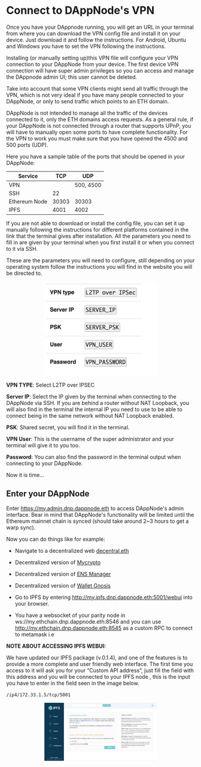 # Connect to DAppNode's VPN

Once you have your DAppnode running, you will get an URL in your terminal from where you can download the VPN config file and install it on your device. Just download it and follow the instructions. For Android, Ubuntu and Windows you have to set the VPN following the instructions.

Installing (or manually setting up)this VPN file will configure your VPN connection to your DAppNode from your device. The first device VPN connection will have super admin privileges so you can access and manage the DAppnode admin UI; this user cannot be deleted.

Take into account that some VPN clients might send all traffic through the VPN, which is not very ideal if you have many people connected to your DAppNode, or only to send traffic which points to an ETH domain.

DAppNode is not intended to manage all the traffic of the devices connected to it, only the ETH domains access requests.
As a general rule, if your DAppNode is not connected through a router that supports UPnP, you will have to manually open some ports to have complete functionality. For the VPN to work you must make sure that you have opened the 4500 and 500 ports (UDP).

Here you have a sample table of the ports that should be opened in your DAppNode:

| Service       | TCP   | UDP       |
| ------------- | ----- | --------- |
| VPN           |       | 500, 4500 |
| SSH           | 22    |           |
| Ethereum Node | 30303 | 30303     |
| IPFS          | 4001  | 4002      |

If you are not able to download or install the config file, you can set it up manually following the instructions for different platforms contained in the link that the terminal gives after installation. All the parameters you need to fill in are given by your terminal when you first install it or when you connect to it vía SSH.

These are the parameters you will need to configure, still depending on your operating system follow the instructions you will find in the website you will be directed to.

<p align="center">
    <img width="300"src="https://github.com/Shelpin/DAppNode/raw/master/doc/credentialsscreen.png">
</p>

**VPN TYPE**: Select L2TP over IPSEC

**Server IP**: Select the IP given by the terminal when connecting to the DAppNode via SSH. If you are behind a router without NAT Loopback, you will also find in the terminal the internal IP you need to use to be able to connect being in the same network without NAT Loopback enabled.

**PSK**: Shared secret, you will find it in the terminal.

**VPN User**: This is the username of the super administrator and your terminal will give it to you too.

**Password**: You can also find the password in the terminal output when connecting to your DAppNode.

Now it is time…

## Enter your DAppNode

Enter https://my.admin.dnp.dappnode.eth to access DAppNode's admin interface. Bear in mind that DAppNode's functionality will be limited until the Ethereum mainnet chain is synced (should take around 2~3 hours to get a warp sync).

Now you can do things like for example:

- Navigate to a decentralized web [decentral.eth](http://decentral.eth)

- Decentralized version of [Mycrypto](http://mycrypto.dappnode.eth)

- Decentralized version of [ENS Manager](http://ens.dappnode.eth)

- Decentralized version of [Wallet Gnosis](http://gmultisig.dappnode.eth)

- Go to IPFS by entering http://my.ipfs.dnp.dappnode.eth:5001/webui into your browser.

- You have a websocket of your parity node in ws://my.ethchain.dnp.dappnode.eth:8546 and you can use http://my.ethchain.dnp.dappnode.eth:8545 as a custom RPC to connect to metamask i.e

**NOTE ABOUT ACCESSING IPFS WEBUI:**

We have updated our IPFS package (v.0.1.4), and one of the features is to provide a more complete and user friendly web interface. The first time you access to it will ask you for your “Custom API address”, just fill the field with this address and you will be connected to your IPFS node , this is the input you have to enter in the field seen in the image below.

```
/ip4/172.33.1.5/tcp/5001
```

<p align="center">
    <img width="300"src="https://github.com/Shelpin/DAppNode/raw/master/doc/ipfsinterface.jpg">
</p>
